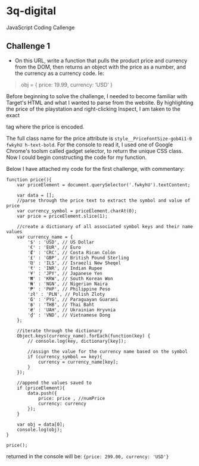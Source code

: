 # 3q-digital
JavaScript Coding Callenge

## Challenge 1

* On this URL, write a function that pulls the product price and currency from the DOM, then returns an object with the price as a number, and the currency as a currency code. Ie:

> obj = {
>  price: 19.99,
>  currency: ‘USD’ 
> }

Before beginning to solve the challenge, I needed to become familiar with Target's HTML and what I wanted to parse from the website. By highlighting the price of the playstation and right-clicking Inspect, I am taken to the exact <div> tag where the price is encoded. 

The full class name for the price attribute is `style__PriceFontSize-gob4i1-0 fwkyhU h-text-bold`. For the console to read it, I used one of Google Chrome's toolsm called gadget selector, to return the unique CSS class. Now I could begin constructing the code for my function. 

Below I have attached my code for the first challenge, with commentary: 

````
function price(){
    var priceElement = document.querySelector('.fwkyhU').textContent;
    
    var data = [];
    //parse through the price text to extract the symbol and value of price
    var currency_symbol = priceElement.charAt(0);
    var price = priceElement.slice(1);

    //create a dictionary of all associated symbol keys and their name values
    var currency_name = {
        '$' : 'USD', // US Dollar
        '€' : 'EUR', // Euro
        '₡' : 'CRC', // Costa Rican Colón
        '£' : 'GBP', // British Pound Sterling
        '₪' : 'ILS', // Israezli New Sheqel
        '₹' : 'INR', // Indian Rupee
        '¥' : 'JPY', // Japanese Yen
        '₩' : 'KRW', // South Korean Won
        '₦' : 'NGN', // Nigerian Naira
        '₱' : 'PHP', // Philippine Peso
        'zł' : 'PLN', // Polish Zloty
        '₲' : 'PYG', // Paraguayan Guarani
        '฿' : 'THB', // Thai Baht
        '₴' : 'UAH', // Ukrainian Hryvnia
        '₫' : 'VND', // Vietnamese Dong
    };

    //iterate through the dictionary
    Object.keys(currency_name).forEach(function(key) {
        // console.log(key, dictionary[key]);

        //assign the value for the currency name based on the symbol
        if (currency_symbol == key){
            currency = currency_name[key];
        }
    });

    //append the values saved to
    if (priceElement){
        data.push({
            price: price , //numPrice
            currency: currency 
        });
    }

    var obj = data[0];
    console.log(obj);
}

price();

````
returned in the console will be:
`{price: 299.00, currency: 'USD'}`

